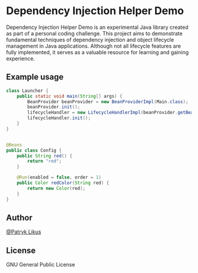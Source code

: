 # Dependency Injection Helper Demo

Dependency Injection Helper Demo is an experimental Java library created as part of a personal coding challenge. This
project aims to demonstrate fundamental techniques of dependency injection and object lifecycle management in Java
applications. Although not all lifecycle features are fully implemented, it serves as a valuable resource for learning
and gaining experience.

## Example usage

```java
class Launcher {
    public static void main(String[] args) {
        BeanProvider beanProvider = new BeanProviderImpl(Main.class);
        beanProvider.init();
        lifecycleHandler = new LifecycleHandlerImpl(beanProvider.getBeans());
        lifecycleHandler.init();
    }
}
```

```java

@Beans
public class Config {
    public String red() {
        return "red";
    }

    @Run(enabled = false, order = 1)
    public Color redColor(String red) {
        return new Color(red);
    }
}
```

## Author

[@Patryk Likus](https://www.linkedin.com/in/patryklikus)

## License

GNU General Public License
